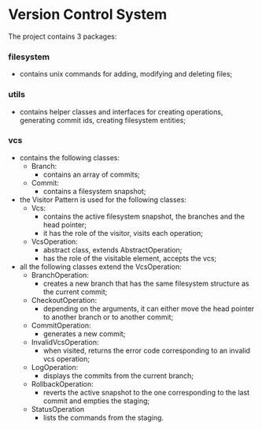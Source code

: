 # Version Control System

The project contains 3 packages:

### filesystem
- contains unix commands for adding, modifying and deleting files;

### utils
- contains helper classes and interfaces for creating operations, generating
  commit ids, creating filesystem entities;

### vcs
- contains the following classes:
  - Branch:
    - contains an array of commits;
  - Commit:
    - contains a filesystem snapshot;
- the Visitor Pattern is used for the following classes:
  - Vcs:
    - contains the active filesystem snapshot, the branches and the head
      pointer;
    - it has the role of the visitor, visits each operation;
  - VcsOperation:
    - abstract class, extends AbstractOperation;
    - has the role of the visitable element, accepts the vcs;
- all the following classes extend the VcsOperation:
  - BranchOperation:
    - creates a new branch that has the same filesystem structure as the
      current commit;
  - CheckoutOperation:
    - depending on the arguments, it can either move the head pointer to
      another branch or to another commit;
  - CommitOperation:
    - generates a new commit;
  - InvalidVcsOperation:
    - when visited, returns the error code corresponding to an invalid
      vcs operation;
  - LogOperation:
    - displays the commits from the current branch;
  - RollbackOperation:
    - reverts the active snapshot to the one corresponding to the last
      commit and empties the staging;
  - StatusOperation
    - lists the commands from the staging.
